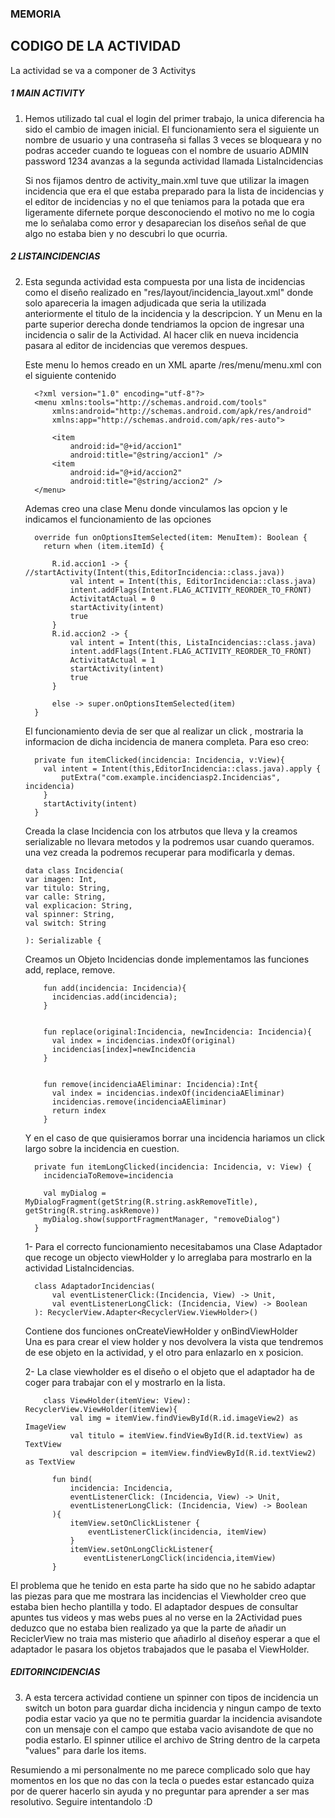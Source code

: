  ### MEMORIA
  ## CODIGO DE LA ACTIVIDAD 

La actividad se va a componer de 3 Activitys

#####  1 MAIN ACTIVITY
1.  Hemos utilizado tal cual el login del primer trabajo, la unica diferencia ha sido el cambio de imagen inicial.
    El funcionamiento sera el siguiente un nombre de usuario y una contraseña si fallas 3 veces se bloqueara y no podras acceder
    cuando te logueas con el nombre de usuario ADMIN password 1234 avanzas a la segunda actividad llamada ListaIncidencias

    Si nos fijamos dentro de activity_main.xml tuve que utilizar la imagen incidencia que era el que estaba preparado para
    la lista de incidencias y el editor de incidencias y no el que teniamos para la potada que era ligeramente difernete porque 
    desconociendo el motivo no me lo cogia me lo señalaba como error y desaparecian los diseños señal de que algo no estaba bien
    y no descubri lo que ocurria.

#####  2 LISTAINCIDENCIAS
2.  Esta segunda actividad esta compuesta por una lista de incidencias como el diseño realizado en "res/layout/incidencia_layout.xml"
    donde solo apareceria la imagen adjudicada que seria la utilizada anteriormente el titulo de la incidencia y la descripcion.
    Y un Menu en la parte superior derecha donde tendriamos la opcion de ingresar una incidencia o salir de la Actividad.
    Al hacer clik en nueva incidencia pasara al editor de incidencias que veremos despues.
    
    
    
    
    Este menu lo hemos creado en un XML aparte /res/menu/menu.xml con el siguiente contenido

          <?xml version="1.0" encoding="utf-8"?>
          <menu xmlns:tools="http://schemas.android.com/tools"
              xmlns:android="http://schemas.android.com/apk/res/android"
              xmlns:app="http://schemas.android.com/apk/res-auto">

              <item
                  android:id="@+id/accion1"
                  android:title="@string/accion1" />
              <item
                  android:id="@+id/accion2"
                  android:title="@string/accion2" />
          </menu>



    Ademas creo una clase Menu donde vinculamos las opcion y le indicamos el funcionamiento de las opciones


          override fun onOptionsItemSelected(item: MenuItem): Boolean {
            return when (item.itemId) {

              R.id.accion1 -> { //startActivity(Intent(this,EditorIncidencia::class.java))
                  val intent = Intent(this, EditorIncidencia::class.java)
                  intent.addFlags(Intent.FLAG_ACTIVITY_REORDER_TO_FRONT)
                  ActivitatActual = 0
                  startActivity(intent)
                  true
              }
              R.id.accion2 -> {
                  val intent = Intent(this, ListaIncidencias::class.java)
                  intent.addFlags(Intent.FLAG_ACTIVITY_REORDER_TO_FRONT)
                  ActivitatActual = 1
                  startActivity(intent)
                  true
              }

              else -> super.onOptionsItemSelected(item)
          }

          


    El funcionamiento devia de ser que al realizar un click , mostraria la informacion de dicha incidencia de manera completa.
    Para eso creo:

          private fun itemClicked(incidencia: Incidencia, v:View){
            val intent = Intent(this,EditorIncidencia::class.java).apply {
                putExtra("com.example.incidenciasp2.Incidencias", incidencia)
            }
            startActivity(intent)
          } 

    
    
    
    Creada la clase Incidencia con los atrbutos que lleva y la creamos serializable no llevara metodos y la podremos usar cuando queramos.
    una vez creada la podremos recuperar para modificarla y demas.
          
        
        data class Incidencia(
        var imagen: Int,
        var titulo: String,
        var calle: String,
        val explicacion: String,
        val spinner: String,
        val switch: String

        ): Serializable {



    
    Creamos un Objeto Incidencias donde implementamos las funciones add, replace, remove.



            fun add(incidencia: Incidencia){
              incidencias.add(incidencia);
            }


            fun replace(original:Incidencia, newIncidencia: Incidencia){
              val index = incidencias.indexOf(original)
              incidencias[index]=newIncidencia
            }


            fun remove(incidenciaAEliminar: Incidencia):Int{
              val index = incidencias.indexOf(incidenciaAEliminar)
              incidencias.remove(incidenciaAEliminar)
              return index
            }






    Y en el caso de que quisieramos borrar una incidencia hariamos un click largo sobre la incidencia en cuestion.

      
          private fun itemLongClicked(incidencia: Incidencia, v: View) {
            incidenciaToRemove=incidencia

            val myDialog = MyDialogFragment(getString(R.string.askRemoveTitle), getString(R.string.askRemove))
            myDialog.show(supportFragmentManager, "removeDialog")
          } 


    1- Para el correcto funcionamiento necesitabamos una Clase Adaptador que recoge un objecto viewHolder y lo arreglaba para mostrarlo en
       la actividad ListaIncidencias.
    


          class AdaptadorIncidencias(
              val eventListenerClick:(Incidencia, View) -> Unit,
              val eventListenerLongClick: (Incidencia, View) -> Boolean
          ): RecyclerView.Adapter<RecyclerView.ViewHolder>()

       
       Contiene dos funciones onCreateViewHolder y onBindViewHolder  
       Una es para crear el view holder y nos devolvera la vista que tendremos de ese objeto en la actividad, y el otro para enlazarlo en x posicion.

    2- La clase viewholder es el diseño o el objeto que el adaptador ha de coger para trabajar con el  y mostrarlo en la lista. 

            class ViewHolder(itemView: View): RecyclerView.ViewHolder(itemView){
                  val img = itemView.findViewById(R.id.imageView2) as ImageView
                  val titulo = itemView.findViewById(R.id.textView) as TextView
                  val descripcion = itemView.findViewById(R.id.textView2) as TextView

              fun bind(
                  incidencia: Incidencia,
                  eventListenerClick: (Incidencia, View) -> Unit,
                  eventListenerLongClick: (Incidencia, View) -> Boolean
              ){
                  itemView.setOnClickListener {
                      eventListenerClick(incidencia, itemView)
                  }
                  itemView.setOnLongClickListener{
                     eventListenerLongClick(incidencia,itemView)
              }




El problema que he tenido en esta parte ha sido que no he sabido adaptar las piezas para que me mostrara las incidencias el Viewholder creo que estaba bien hecho plantilla y todo.
El adaptador despues de consultar apuntes tus videos y mas webs pues al no verse en la 2Actividad pues deduzco que no estaba bien realizado ya que la parte de añadir un ReciclerView
no traia mas misterio que añadirlo al diseñoy esperar a que el adaptador le pasara los objetos trabajados que le pasaba el ViewHolder.             

##### EDITORINCIDENCIAS
3.  A esta tercera actividad contiene un spinner con tipos de incidencia un switch  un boton para guardar dicha incidencia y ningun campo 
    de texto podia estar vacio ya que no te permitia guardar la incidencia avisandote con un mensaje con el campo que estaba vacio avisandote de que no podia estarlo.
    El spinner utilice el archivo de String dentro de la carpeta "values" para darle los items.
              



Resumiendo a mi personalmente no me parece complicado solo que hay momentos en los que no das con la tecla o puedes estar estancado quiza por de querer hacerlo sin ayuda y no preguntar
para aprender a ser mas resolutivo.
Seguire intentandolo :D 
